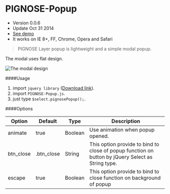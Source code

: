 PIGNOSE-Popup
==
* Version 0.0.6
* Update Oct 31 2014
* [See demo](http://www.pigno.se/barn/PIGNOSE-Popup/)
* It works on IE 8+, FF, Chrome, Opera and Safari

> PIGNOSE Layer popup is lightweight and a simple modal popup.

The modal uses flat design.

![The modal design](http://www.pigno.se/barn/PIGNOSE-Popup/assets/img/sample.jpg)

####Usage
1. import ```jquery library``` ([Download link](http://www.jquery.com/download/)).
2. import ```PIGNOSE-Popup.js```.
3. just type ```$select.pignosePopup();```.

####Options

| Option    | Default     | Type         | Description                                                                |
|-----------|-------------|--------------|----------------------------------------------------------------------------|
| animate   | true        | Boolean      | Use animation when popup opened.                                           |
| btn_close | .btn_close  | String       | This option provide to bind to close of popup function on button by jQuery Select as String type. |
| escape    | true        | Boolean      | This option provide to bind to close function on background of popup
